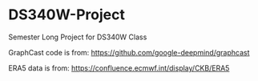 # DS340W-Project
Semester Long Project for DS340W Class


GraphCast code is from: https://github.com/google-deepmind/graphcast

ERA5 data is from: https://confluence.ecmwf.int/display/CKB/ERA5
